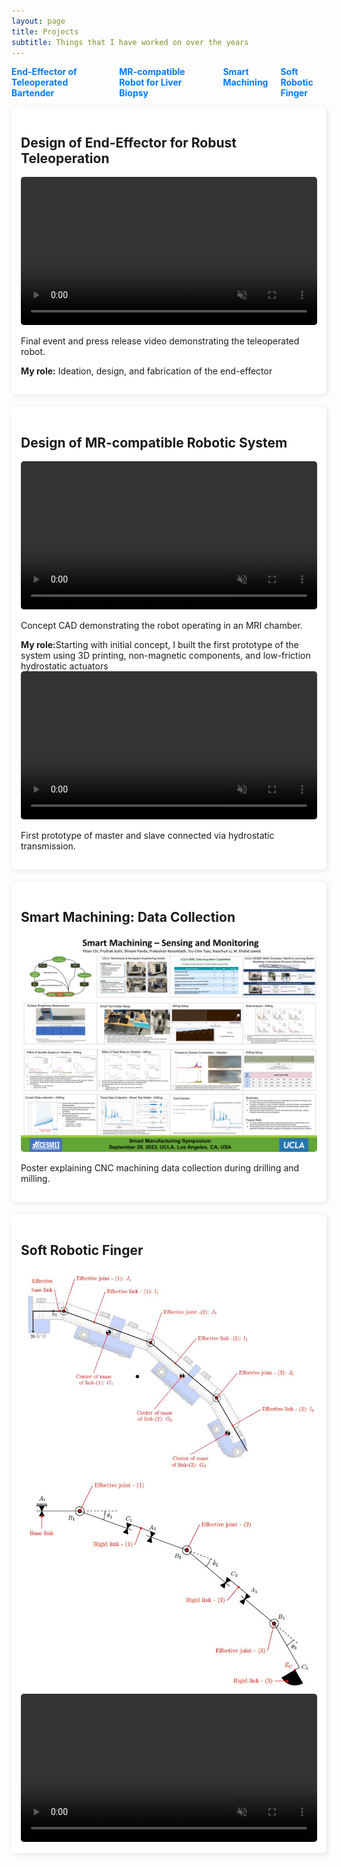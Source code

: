 ```yaml
---
layout: page
title: Projects
subtitle: Things that I have worked on over the years
---
```


<style>
	/*body { font-family: Arial, sans-serif; margin: 0; padding: 20px; background-color: #f4f4f4; }
	header { text-align: center; padding: 20px; }*/
	#toc { list-style: none; padding: 0; display: flex; justify-content: center; gap: 20px; }
	#toc li { display: inline; }
	#toc a { text-decoration: none; font-weight: bold; color: #007bff; }
	.project-grid { display: grid; grid-template-columns: repeat(auto-fit, minmax(300px, 1fr)); gap: 20px; }
	.project-card { background: white; padding: 15px; border-radius: 8px; box-shadow: 2px 2px 10px rgba(0,0,0,0.1); }
	video, img { width: 100%; border-radius: 5px; transition: transform 0.3s ease; }
	.hover-play:hover { transform: scale(1.05); }
	.hover-zoom:hover { transform: scale(1.1); }
	.collapsible .content { display: none; }
	.toggle-btn { display: block; width: 100%; padding: 10px; margin-top: 10px; background: #007bff; color: white; border: none; cursor: pointer; }
</style>

<body>
	<nav>
		<ul id="toc">
			<li><a href="#project1">End-Effector of Teleoperated Bartender</a></li>
			<li><a href="#project2">MR-compatible Robot for Liver Biopsy</a></li>
			<li><a href="#project3">Smart Machining</a></li>
			<li><a href="#project4">Soft Robotic Finger</a></li>
		</ul>
	</nav>
	<section class="project-grid">
		<article id="project1" class="project-card">
			<h2>Design of End-Effector for Robust Teleoperation</h2>
			<video class="hover-play" autoplay muted controls>
				<source src="/assets/img/REAZON-TRIAD-PV-1MIN.mp4" type="video/mp4">
			</video>
			<p>Final event and press release video demonstrating the teleoperated robot.</p> 
			<p> <strong>My role:</strong> Ideation, design, and fabrication of the end-effector</p>
		</article>
		<article id="project2" class="project-card">
			<h2>Design of MR-compatible Robotic System</h2>
			<div class="content">
				<video class="hover-play" autoplay muted controls>
					<source src="/assets/img/robot_cad.mp4" type="video/mp4">
				</video>
				<p>Concept CAD demonstrating the robot operating in an MRI chamber.</p>
				<p> <strong>My role:</strong>Starting with initial concept, I built the first prototype of the system using 3D printing, non-magnetic components, and low-friction hydrostatic actuators
				<video class="hover-play" autoplay muted controls>
					<source src="/assets/img/master_slave_demo.mp4" type="video/mp4">
				</video>
				<p>First prototype of master and slave connected via hydrostatic transmission.</p>
			</div>
		</article>
		<article id="project3" class="project-card">
			<h2>Smart Machining: Data Collection</h2>
			<img src="/assets/img/poster.JPG" class="hover-zoom">
			<p>Poster explaining CNC machining data collection during drilling and milling.</p>
		</article>
		<article id="project4" class="project-card">
			<h2>Soft Robotic Finger</h2>
			<img src="/assets/img/RRR_model.JPG" class="hover-zoom">
			<img src="/assets/img/RRR_totalfinger.JPG" class="hover-zoom">
			<video class="hover-play" autoplay muted controls>
				<source src="/assets/img/extension_onlyT3_Trim.mp4" type="video/mp4">
			</video>
		</article>
	</section>
</body>